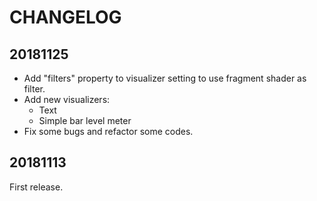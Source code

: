 CHANGELOG
=========

20181125
--------

* Add "filters" property to visualizer setting to use fragment shader as filter.
* Add new visualizers:
  * Text
  * Simple bar level meter
* Fix some bugs and refactor some codes.

20181113
--------

First release.